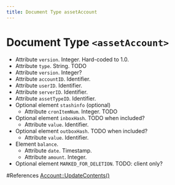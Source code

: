 ```yaml
---
title: Document Type assetAccount
---
```


# Document Type `<assetAccount>`

* Attribute `version`. Integer. Hard-coded to 1.0.
* Attribute `type`. String. TODO
* Attribute `version`. Integer?
* Attribute `accountID`. Identifier.
* Attribute `userID`. Identifier.
* Attribute `serverID`. Identifier.
* Attribute `assetTypeID`. Identifier.
* Optional element `stashinfo` (optional)
    * Attribute `cronItemNum`. Integer. TODO
* Optional element `inboxHash`. TODO when included?
    * Attribute `value`. Identifier.
* Optional element `outboxHash`. TODO when included?
    * Attribute `value`. Identifier.
* Element `balance`.
    * Attribute `date`. Timestamp.
    * Attribute `amount`. Integer.
* Optional element `MARKED_FOR_DELETION`. TODO: client only?

#References
[Account::UpdateContents()](https://github.com/Open-Transactions/opentxs/blob/d032df5e2012ca15be9d09231e46e4a28c6cd51c/src/core/Account.cpp#l749)

